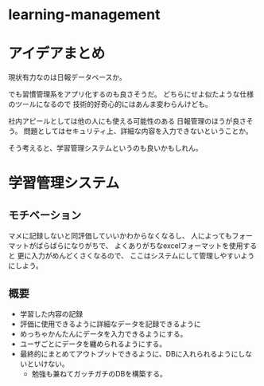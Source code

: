 # learning-management




# アイデアまとめ

現状有力なのは日報データベースか。

でも習慣管理系をアプリ化するのも良さそうだ。
どちらにせよ似たような仕様のツールになるので
技術的好奇心的にはあんま変わらんけども。


社内アピールとしては他の人にも使える可能性のある
日報管理のほうが良さそう。
問題としてはセキュリティ上、詳細な内容を入力できないということか。

そう考えると、学習管理システムというのも良いかもしれん。

# 学習管理システム

## モチベーション

マメに記録しないと同評価していいかわからなくなるし、
人によってもフォーマットがばらばらになりがちで、
よくありがちなexcelフォーマットを使用すると
更に入力がめんどくさくなるので、
ここはシステムにして管理しやすいようにしよう。

## 概要

+ 学習した内容の記録
+ 評価に使用できるように詳細なデータを記録できるように
+ めっちゃかんたんにデータを入力できるようにする。
+ ユーザごとにデータを纏められるようにする。
+ 最終的にまとめてアウトプットできるように、DBに入れられるようにしないといけない。
  + 勉強も兼ねてガッチガチのDBを構築する。

